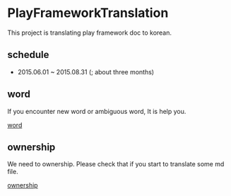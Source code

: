 # PlayFrameworkTranslation

This project is translating play framework doc to korean.

## schedule

* 2015.06.01 ~ 2015.08.31 (; about three months)

## word

If you encounter new word or ambiguous word, It is help you.

[word](https://github.com/waynlaw/PlayFrameworkTranslation/blob/master/word.md)

## ownership

We need to ownership. Please check that if you start to translate some md file.

[ownership](https://github.com/waynlaw/PlayFrameworkTranslation/blob/master/ownership.md)
